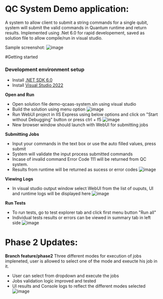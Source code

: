 # QC System Demo application:

A system to allow client to submit a string commands for a single qubit, system will submit the valid commands in Quantum runtime and return results. Implemented using .Net 6.0 for rapid developement, saved as solution file to allow compile/run in visual studio.

Sample screenshot:
![image](https://user-images.githubusercontent.com/109734217/185224490-fd2702b7-fa7a-42d6-85ff-a04a7557acf2.png)

#Getting started

### Development environment setup
- Install [.NET SDK 6.0](https://dotnet.microsoft.com/download/dotnet/6.0)
- Install [Visual Studio 2022](https://docs.microsoft.com/en-us/visualstudio/releases/2022/release-notes)

**Open and Run**
- Open solution file demo-qcaas-system.sln using visual studio
- Build the solution using menu option
![image](https://user-images.githubusercontent.com/109734217/185226708-50321240-c8e8-48c5-be17-f6516fe984b3.png)
- Run WebUI project in IIS Express using below options and click on "Start without Debugging" button or press ctrl + f5
![image](https://user-images.githubusercontent.com/109734217/185226881-14445374-977c-438d-b2fd-99bd935ab526.png)
- New browser window should launch with WebUI for submitting jobs

**Submitting Jobs**
- Input your commands in the text box or use the auto filled values, press submit
- System will validate the input process submitted commands
- Incase of invalid command Error Code 111 will be returned from QC system.
- Results from runtime will be returned as sucess or error codes
![image](https://user-images.githubusercontent.com/109734217/185228047-feecca98-8098-488f-9933-4607a85d04be.png)

**Viewing Logs**
- In visual studio output window select WebUI from the list of ouputs, UI and runtime logs will be displayed here
![image](https://user-images.githubusercontent.com/109734217/185227867-0b7101c4-99e4-409a-b8c8-cd3290aadaa0.png)

**Run Tests**
- To run tests, go to test explorer tab and click first menu button "Run all"
- Individual tests results or errors can be viewed in summary tab in left side
![image](https://user-images.githubusercontent.com/109734217/185259233-0e2b3610-5120-4ffe-9d1f-1bd8a2307a1c.png)

# Phase 2 Updates: 
**Branch feature/phase2**
Three different modes for execution of jobs impleneted, user is allowed to select one of the mode and exeucte his job in it.
- User can select from dropdown and execute the jobs
- Jobs validation logic improved and tested
- UI results and Console logs to reflect the different modes selected
![image](https://user-images.githubusercontent.com/109734217/185272920-d92a6b85-defd-4d05-b32f-88099423576a.png)

